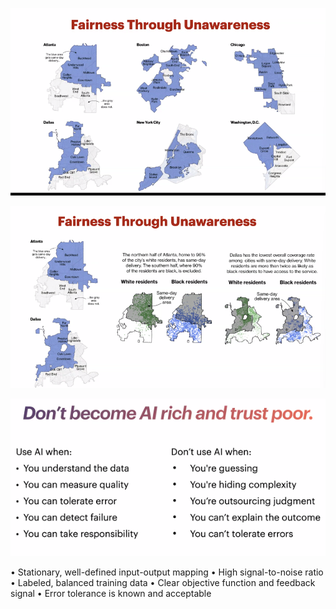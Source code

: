 ![alt text](image.png)

![alt text](image-1.png)

![alt text](image-2.png)

• Stationary, well-defined input-output mapping
• High signal-to-noise ratio
• Labeled, balanced training data
• Clear objective function and feedback signal
• Error tolerance is known and acceptable